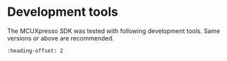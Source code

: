 # Development tools

The MCUXpresso SDK was tested with following development tools. Same versions or above are recommended.

```{include} /release/commonrn/topics/development_tools_cw.md
:heading-offset: 2
```
